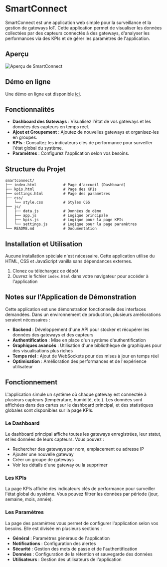 # SmartConnect

SmartConnect est une application web simple pour la surveillance et la gestion de gateways IoT. Cette application permet de visualiser les données collectées par des capteurs connectés à des gateways, d'analyser les performances via des KPIs et de gérer les paramètres de l'application.

## Aperçu

![Aperçu de SmartConnect](https://api.microlink.io/?url=https://fasterious.github.io/smartconnect/index.html&screenshot=true&meta=false&embed=screenshot.url)

## Démo en ligne

Une démo en ligne est disponible [ici](https://fasterious.github.io/smartconnect/).

## Fonctionnalités

- **Dashboard des Gateways** : Visualisez l'état de vos gateways et les données des capteurs en temps réel.
- **Ajout et Groupement** : Ajoutez de nouvelles gateways et organisez-les en groupes.
- **KPIs** : Consultez les indicateurs clés de performance pour surveiller l'état global du système.
- **Paramètres** : Configurez l'application selon vos besoins.

## Structure du Projet

```
smartconnect/
├── index.html            # Page d'accueil (Dashboard)
├── kpis.html             # Page des KPIs
├── settings.html         # Page des paramètres
├── css/
│   └── style.css         # Styles CSS
├── js/
│   ├── data.js           # Données de démo
│   ├── app.js            # Logique principale
│   ├── kpis.js           # Logique pour la page KPIs
│   └── settings.js       # Logique pour la page paramètres
└── README.md             # Documentation
```

## Installation et Utilisation

Aucune installation spéciale n'est nécessaire. Cette application utilise du HTML, CSS et JavaScript vanilla sans dépendances externes.

1. Clonez ou téléchargez ce dépôt
2. Ouvrez le fichier `index.html` dans votre navigateur pour accéder à l'application

## Notes sur l'Application de Démonstration

Cette application est une démonstration fonctionnelle des interfaces demandées. Dans un environnement de production, plusieurs améliorations seraient nécessaires :

- **Backend** : Développement d'une API pour stocker et récupérer les données des gateways et des capteurs
- **Authentification** : Mise en place d'un système d'authentification
- **Graphiques avancés** : Utilisation d'une bibliothèque de graphiques pour des visualisations plus riches
- **Temps réel** : Ajout de WebSockets pour des mises à jour en temps réel
- **Optimisation** : Amélioration des performances et de l'expérience utilisateur

## Fonctionnement

L'application simule un système où chaque gateway est connectée à plusieurs capteurs (température, humidité, etc.). Les données sont affichées dans des cartes sur le dashboard principal, et des statistiques globales sont disponibles sur la page KPIs.

### Le Dashboard

Le dashboard principal affiche toutes les gateways enregistrées, leur statut, et les données de leurs capteurs. Vous pouvez :

- Rechercher des gateways par nom, emplacement ou adresse IP
- Ajouter une nouvelle gateway
- Créer un groupe de gateways
- Voir les détails d'une gateway ou la supprimer

### Les KPIs

La page KPIs affiche des indicateurs clés de performance pour surveiller l'état global du système. Vous pouvez filtrer les données par période (jour, semaine, mois, année).

### Les Paramètres

La page des paramètres vous permet de configurer l'application selon vos besoins. Elle est divisée en plusieurs sections :

- **Général** : Paramètres généraux de l'application
- **Notifications** : Configuration des alertes
- **Sécurité** : Gestion des mots de passe et de l'authentification
- **Données** : Configuration de la rétention et sauvegarde des données
- **Utilisateurs** : Gestion des utilisateurs de l'application 